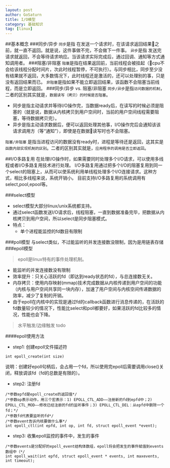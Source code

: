 ```yaml
---
layout: post
author: GoSaturn
title: I/O模型
category: 基础知识
tag: [linux]
---
```

##基本概念
###同步/异步
`同步`是指 在发送一个请求时，在该请求返回结果之前，就一直不返回。就是说，这件事做不完，不会做下一件事。
`异步`是指 发送完请求就返回，不会等待请求响应。当该请求实际完成后，通过回调、通知等方式通知调用者。
###阻塞/非阻塞
`阻塞`是指在结果返回前，当前线程会被挂起（cpu不会给该线程分配时间片，次此时线程暂停，不可执行）。与同步相比，同步至少没有结果就不返回，大多数情况下，此时线程还是激活的，还可以处理别的事，只是没有返回结果而已。
`非阻塞`是指如果不能立即返回结果，该函数不会阻塞当前线程，而是立即返回。
###同步/异步 vs. 阻塞/非阻塞
`同步/异步`是指`访问数据的机制`，二者的区别其实就是，`数据读写（拷贝）的时候是否阻塞`。

 - 同步是指主动请求并等待I/O操作完，当数据ready后，在读写的时候必须是阻塞的（就是说，数据从内核拷贝到用户空间时，当前的用户空间线程需要阻塞，等待数据拷贝完）。
 - 异步是指主动请求数据后，便可以返回处理其他事，I/O操作完后会通知该该请求调用方（等“通知”），即使是在数据读写时也不会阻塞。
 

`阻塞/非阻塞` 是指当进程访问的数据没有ready时，进程是等待还是返回，这其实是`函数内部实现机制的区别`。二者的区别其实就是，`应用程序的调用是否立即返回`。


##I/O多路复用
在处理I/O操作时，如果需要同时处理多个I/O请求，可以使用多线程或者I/O多路复用技术进行处理。
I/O多路复用通过把多个I/O的阻塞复用到同一个select的阻塞上，从而可以使系统利用单线程处理多个I/O连接请求。这种方式，相比多线程来说，系统开销小。
目前支持I/O多路复用的系统调用有select,pool,epool等。

###select模型

 - select模型大部分linux/unix系统都支持。
 - 通过select函数发送I/O请求后，线程阻塞，一直到数据准备完毕，把数据从内核拷贝到用户空间，所以select是同步阻塞模式。
 - 特点：
	 - 单个进程能监控的fd数目有限制

###poll模型
与select类似，不过能监听的并发连接数没限制，因为是用链表存储
###epoll模型
>epoll是linux特有的事件处理机制。

 -  能监听的并发连接数没有限制
 - 效率提升：只关心活跃的fd（即达到ready状态的fd），与总连接数无关。
 - 内存拷贝：使用内存映射(mmap)技术完成数据从内核传递到用户空间的功能（内核与用户空间共享同一块内存），加速了用户空间与内核空间传递数据的效率，减少了复制的开销。
 - 由于epoll在内核中的实现是通过fd的callback函数进行消息传递的，在活跃的fd数量较少的情况下，性能比select和poll都要好，如果活跃的fd比较多的情况，性能也会下降。
>水平触发/边缘触发 todo

####epoll使用方法

 - step1:  创建epoll文件描述符

 ```
 int epoll_create(int size)
 ```
 说明：创建好epoll句柄后，会占用一个fd，所以使用完epoll后需要调用close()关闭，释放调该fd（fd的总数是有限的）。
 -  step2: 注册fd

 ```
 /*参数epfd是epoll_create的返回值*/
 /*参数op表示动作，用三个宏表示：1) EPOLL_CTL_ADD——注册新的fd到epfd中；2) EPOLL_CTL_MOD——修改已经注册的fd的监听事件；3) EPOLL_CTL_DEL：从epfd中删除一个fd；*/
 /*参数fd代表要监听的fd*/
 /*参数event告诉内核要做什么事*/ 
 int epoll_ctl(int epfd, int op, int fd, struct epoll_event *event);
 ```

 - step3: 收集epoll监控的事件中，发生的事件
 
 ```
/*参数events是分配好的epoll_event结构体数组，epoll将会把发生的事件赋值到events数组中（*/
int epoll_wait(int epfd, struct epoll_event * events, int maxevents, int timeout);

 ```





